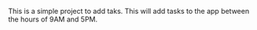 This is a simple project to add taks.
This will add tasks to the app between the hours of 9AM and 5PM.
